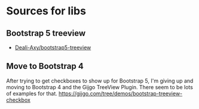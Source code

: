 # Sources for libs

## Bootstrap 5 treeview

* [Deali-Axy/bootstrap5-treeview](https://github.com/Deali-Axy/bootstrap5-treeview/tree/master/dist)

## Move to Bootstrap 4

After trying to get checkboxes to show up for Bootstrap 5, I'm giving up and moving to Bootstrap 4 and the Gijgo TreeView Plugin.  There seem to be lots of examples for that.
https://gijgo.com/tree/demos/bootstrap-treeview-checkbox
